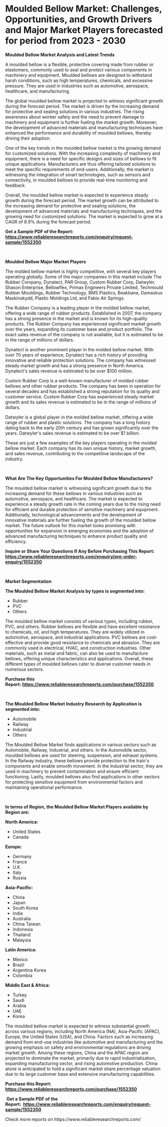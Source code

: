 <p><h1>Moulded Bellow Market: Challenges, Opportunities, and Growth Drivers and Major Market Players forecasted for period from 2023 - 2030</h1></p><p><strong>Moulded Bellow Market Analysis and Latest Trends</strong></p>
<p><p>A moulded bellow is a flexible, protective covering made from rubber or elastomers, commonly used to seal and protect various components in machinery and equipment. Moulded bellows are designed to withstand harsh conditions, such as high temperatures, chemicals, and excessive pressure. They are used in industries such as automotive, aerospace, healthcare, and manufacturing.</p><p>The global moulded bellow market is projected to witness significant growth during the forecast period. The market is driven by the increasing demand for protective and sealing solutions in various industries. The rising awareness about worker safety and the need to prevent damage to machinery and equipment is further fueling the market growth. Moreover, the development of advanced materials and manufacturing techniques have enhanced the performance and durability of moulded bellows, thereby driving their adoption.</p><p>One of the key trends in the moulded bellow market is the growing demand for customized solutions. With the increasing complexity of machinery and equipment, there is a need for specific designs and sizes of bellows to fit unique applications. Manufacturers are thus offering tailored solutions to meet the specific requirements of end-users. Additionally, the market is witnessing the integration of smart technologies, such as sensors and connectivity, in moulded bellows to provide real-time monitoring and feedback.</p><p>Overall, the moulded bellow market is expected to experience steady growth during the forecast period. The market growth can be attributed to the increasing demand for protective and sealing solutions, the development of advanced materials and manufacturing techniques, and the growing need for customized solutions. The market is expected to grow at a CAGR of 8.9% during the forecast period.</p></p>
<p><strong>Get a Sample PDF of the Report:&nbsp; <a href="https://www.reliableresearchreports.com/enquiry/request-sample/1552350">https://www.reliableresearchreports.com/enquiry/request-sample/1552350</a></strong></p>
<p>&nbsp;</p>
<p><strong>Moulded Bellow Major Market Players</strong></p>
<p><p>The molded bellow market is highly competitive, with several key players operating globally. Some of the major companies in this market include The Rubber Company, Dynatect, PAR Group, Custom Rubber Corp, Datwyler, Shason Enterprise, Bellowflex, Primax Engineers Private Limited, Techmould Rubber Mouldings, Rubber Technology, BMS Plastics, Beakbane, Damaskus Maskinskydd, Plastic Moldings Ltd, and Fabio Air Springs. </p><p>The Rubber Company is a leading player in the molded bellow market, offering a wide range of rubber products. Established in 2007, the company has a strong presence in the market and is known for its high-quality products. The Rubber Company has experienced significant market growth over the years, expanding its customer base and product portfolio. The exact sales revenue of the company is not available, but it is estimated to be in the range of millions of dollars.</p><p>Dynatect is another prominent player in the molded bellow market. With over 70 years of experience, Dynatect has a rich history of providing innovative and reliable protection solutions. The company has witnessed steady market growth and has a strong presence in North America. Dynatect's sales revenue is estimated to be over $100 million.</p><p>Custom Rubber Corp is a well-known manufacturer of molded rubber bellows and other rubber products. The company has been in operation for several decades and has established a strong reputation for its quality and customer service. Custom Rubber Corp has experienced steady market growth and its sales revenue is estimated to be in the range of millions of dollars.</p><p>Datwyler is a global player in the molded bellow market, offering a wide range of rubber and plastic solutions. The company has a long history dating back to the early 20th century and has grown significantly over the years. Datwyler's sales revenue is estimated to be over $1 billion.</p><p>These are just a few examples of the key players operating in the molded bellow market. Each company has its own unique history, market growth, and sales revenue, contributing to the competitive landscape of the industry.</p></p>
<p>&nbsp;</p>
<p><strong>What Are The Key Opportunities For Moulded Bellow Manufacturers?</strong></p>
<p><p>The moulded bellow market is witnessing significant growth due to the increasing demand for these bellows in various industries such as automotive, aerospace, and healthcare. The market is expected to experience a steady growth rate in the coming years due to the rising need for efficient and durable protection of sensitive machinery and equipment. Additionally, technological advancements and the development of innovative materials are further fueling the growth of the moulded bellow market. The future outlook for this market looks promising with opportunities for expansion in emerging economies and the adoption of advanced manufacturing techniques to enhance product quality and efficiency.</p></p>
<p><strong>Inquire or Share Your Questions If Any Before Purchasing This Report: <a href="https://www.reliableresearchreports.com/enquiry/pre-order-enquiry/1552350">https://www.reliableresearchreports.com/enquiry/pre-order-enquiry/1552350</a></strong></p>
<p>&nbsp;</p>
<p><strong>Market Segmentation</strong></p>
<p><strong>The Moulded Bellow Market Analysis by types is segmented into:</strong></p>
<p><ul><li>Rubber</li><li>PVC</li><li>Others</li></ul></p>
<p><p>The moulded bellow market consists of various types, including rubber, PVC, and others. Rubber bellows are flexible and have excellent resistance to chemicals, oil, and high temperatures. They are widely utilized in automotive, aerospace, and industrial applications. PVC bellows are cost-effective and provide good resistance to chemicals and abrasion. They are commonly used in electrical, HVAC, and construction industries. Other materials, such as metal and fabric, can also be used to manufacture bellows, offering unique characteristics and applications. Overall, these different types of moulded bellows cater to diverse customer needs in numerous sectors.</p></p>
<p><strong>Purchase this Report:&nbsp;<a href="https://www.reliableresearchreports.com/purchase/1552350">https://www.reliableresearchreports.com/purchase/1552350</a></strong></p>
<p>&nbsp;</p>
<p><strong>The Moulded Bellow Market Industry Research by Application is segmented into:</strong></p>
<p><ul><li>Automobile</li><li>Railway</li><li>Industrial</li><li>Others</li></ul></p>
<p><p>The Moulded Bellow Market finds applications in various sectors such as Automobile, Railway, Industrial, and others. In the Automobile sector, moulded bellows are used for steering, suspension, and exhaust systems. In the Railway industry, these bellows provide protection to the train's components and enable smooth movement. In the Industrial sector, they are used in machinery to prevent contamination and ensure efficient functioning. Lastly, moulded bellows also find applications in other sectors for protecting sensitive equipment from environmental factors and maintaining operational performance.</p></p>
<p>&nbsp;</p>
<p><strong>In terms of Region, the Moulded Bellow Market Players available by Region are:</strong></p>
<p>
    <p> <strong> North America: </strong>
        <ul>
            <li>United States</li>
            <li>Canada</li>
        </ul>
        </p> 
    <p> <strong> Europe: </strong>
        <ul>
            <li>Germany</li>
            <li>France</li>
            <li>U.K.</li>
            <li>Italy</li>
            <li>Russia</li>
        </ul>
        </p> 
    <p> <strong> Asia-Pacific: </strong>
        <ul>
            <li>China</li>
            <li>Japan</li>
            <li>South Korea</li>
            <li>India</li>
            <li>Australia</li>
            <li>China Taiwan</li>
            <li>Indonesia</li>
            <li>Thailand</li>
            <li>Malaysia</li>
        </ul>
        </p> 
    <p> <strong> Latin America: </strong>
        <ul>
            <li>Mexico</li>
            <li>Brazil</li>
            <li>Argentina Korea</li>
            <li>Colombia</li>
        </ul>
        </p> 
    <p> <strong> Middle East & Africa: </strong>
        <ul>
            <li>Turkey</li>
            <li>Saudi</li>
            <li>Arabia</li>
            <li>UAE</li>
            <li>Korea</li>
        </ul>
    </p>
    </p>
<p><p>The moulded bellow market is expected to witness substantial growth across various regions, including North America (NA), Asia-Pacific (APAC), Europe, the United States (USA), and China. Factors such as increasing demand from end-use industries like automotive and manufacturing and the growing emphasis on safety and environmental regulations are driving market growth. Among these regions, China and the APAC region are projected to dominate the market, primarily due to rapid industrialization, expanding manufacturing sector, and rising automotive production. China alone is anticipated to hold a significant market share percentage valuation due to its large customer base and extensive manufacturing capabilities.</p></p>
<p><strong>Purchase this Report: <a href="https://www.reliableresearchreports.com/purchase/1552350">https://www.reliableresearchreports.com/purchase/1552350</a></strong></p>
<p>&nbsp;<strong>Get a Sample PDF of the Report:&nbsp;&nbsp;<a href="https://www.reliableresearchreports.com/enquiry/request-sample/1552350">https://www.reliableresearchreports.com/enquiry/request-sample/1552350</a></strong></p>
<p><strong></strong></p>
<p>Check more reports on https://www.reliableresearchreports.com/</p>